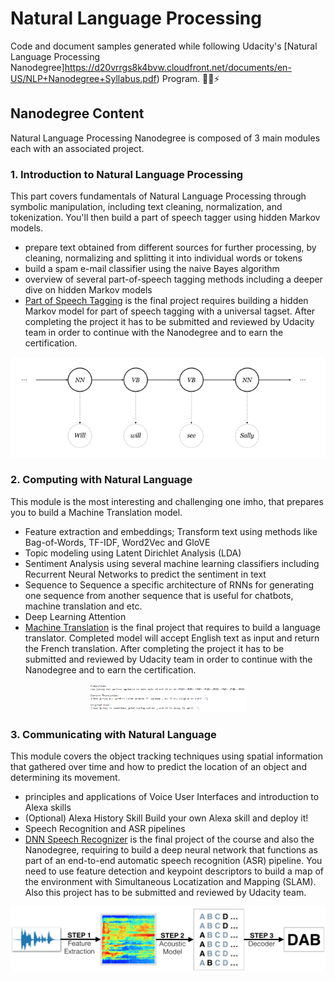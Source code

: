 # Natural Language Processing

Code and document samples generated while following Udacity's [Natural Language Processing Nanodegree]https://d20vrrgs8k4bvw.cloudfront.net/documents/en-US/NLP+Nanodegree+Syllabus.pdf) Program. 💬🎇⚡

## Nanodegree Content
Natural Language Processing Nanodegree is composed of 3 main modules each with an associated project. 

### 1. Introduction to Natural Language Processing
This part covers fundamentals of Natural Language Processing through symbolic manipulation, including text cleaning, normalization, and tokenization. You'll
then build a part of speech tagger using hidden Markov models.
- prepare text obtained from different sources for further processing, by cleaning, normalizing and splitting it into individual words or tokens
- build a spam e-mail classifier using the naive Bayes algorithm
- overview of several part-of-speech tagging methods including a deeper dive on hidden Markov models
- [Part of Speech Tagging](https://github.com/Idilismiguzel/Part-of-Speech-Tagger) is the final project requires building a hidden Markov model for part of speech tagging with a universal tagset. After completing the project it has to be submitted and reviewed by Udacity team in order to continue with the Nanodegree and to earn the certification. 
<p align="center">
  <img src="./images/P1.png"/>
</p>

### 2. Computing with Natural Language
This module is the most interesting and challenging one imho, that prepares you to build a Machine Translation model.
- Feature extraction and embeddings; Transform text using methods like Bag-of-Words, TF-IDF, Word2Vec and GloVE 
- Topic modeling using Latent Dirichlet Analysis (LDA)
- Sentiment Analysis using several machine learning classifiers including Recurrent Neural Networks to predict the sentiment in text
- Sequence to Sequence a specific architecture of RNNs for generating one sequence from another sequence that is useful for chatbots, machine translation and etc.
- Deep Learning Attention
- [Machine Translation](https://github.com/Idilismiguzel/Machine-Translation) is the final project that requires to build a language translator. Completed model will accept English text as input and return the French translation. After completing the project it has to be submitted and reviewed by Udacity team in order to continue with the Nanodegree and to earn the certification. 
<p align="center">
  <img src="./images/P2.png" width=50% height=50%/>
</p>

### 3. Communicating with Natural Language
This module covers the object tracking techniques using spatial information that gathered over time and how to predict the location of an object and determining its movement. 
- principles and applications of Voice User Interfaces and introduction to Alexa skills
- (Optional) Alexa History Skill Build your own Alexa skill and deploy it!
- Speech Recognition and ASR pipelines
- [DNN Speech Recognizer](https://github.com/Idilismiguzel/DeepNN-Speech-Recognizer) is the final project of the course and also the Nanodegree, requiring to build a deep neural network that functions as part of an end-to-end automatic speech recognition (ASR) pipeline. You need to use feature detection and keypoint descriptors to build a map of the environment with Simultaneous Locatization and Mapping (SLAM). Also this project has to be submitted and reviewed by Udacity team.
<p align="center">
  <img src="./images/P3.png"/>
</p>
